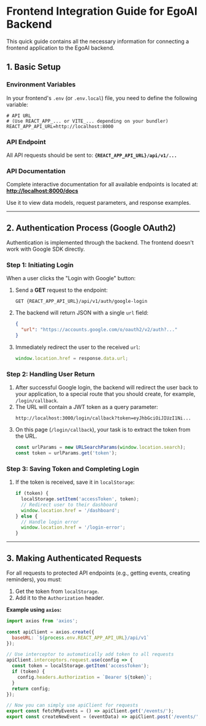 # Frontend Integration Guide for EgoAI Backend

This quick guide contains all the necessary information for connecting a frontend application to the EgoAI backend.

## 1. Basic Setup

### Environment Variables

In your frontend's `.env` (or `.env.local`) file, you need to define the following variable:

```env
# API URL
# (Use REACT_APP_... or VITE_... depending on your bundler)
REACT_APP_API_URL=http://localhost:8000
```

### API Endpoint

All API requests should be sent to: **`{REACT_APP_API_URL}/api/v1/...`**

### API Documentation

Complete interactive documentation for all available endpoints is located at:
**[http://localhost:8000/docs](http://localhost:8000/docs)**

Use it to view data models, request parameters, and response examples.

---

## 2. Authentication Process (Google OAuth2)

Authentication is implemented through the backend. The frontend doesn't work with Google SDK directly.

### Step 1: Initiating Login

When a user clicks the "Login with Google" button:

1.  Send a **GET** request to the endpoint:
    ```
    GET {REACT_APP_API_URL}/api/v1/auth/google-login
    ```
2.  The backend will return JSON with a single `url` field:
    ```json
    {
      "url": "https://accounts.google.com/o/oauth2/v2/auth?..."
    }
    ```
3.  Immediately redirect the user to the received `url`:
    ```javascript
    window.location.href = response.data.url;
    ```

### Step 2: Handling User Return

1.  After successful Google login, the backend will redirect the user back to your application, to a special route that you should create, for example, `/login/callback`.
2.  The URL will contain a JWT token as a query parameter:
    ```
    http://localhost:3000/login/callback?token=eyJhbGciOiJIUzI1Ni...
    ```
3.  On this page (`/login/callback`), your task is to extract the token from the URL.
    ```javascript
    const urlParams = new URLSearchParams(window.location.search);
    const token = urlParams.get('token');
    ```

### Step 3: Saving Token and Completing Login

1.  If the token is received, save it in `localStorage`:
    ```javascript
    if (token) {
      localStorage.setItem('accessToken', token);
      // Redirect user to their dashboard
      window.location.href = '/dashboard'; 
    } else {
      // Handle login error
      window.location.href = '/login-error';
    }
    ```

---

## 3. Making Authenticated Requests

For all requests to protected API endpoints (e.g., getting events, creating reminders), you must:

1.  Get the token from `localStorage`.
2.  Add it to the `Authorization` header.

**Example using `axios`:**

```javascript
import axios from 'axios';

const apiClient = axios.create({
  baseURL: `${process.env.REACT_APP_API_URL}/api/v1`
});

// Use interceptor to automatically add token to all requests
apiClient.interceptors.request.use(config => {
  const token = localStorage.getItem('accessToken');
  if (token) {
    config.headers.Authorization = `Bearer ${token}`;
  }
  return config;
});

// Now you can simply use apiClient for requests
export const fetchMyEvents = () => apiClient.get('/events/');
export const createNewEvent = (eventData) => apiClient.post('/events/', eventData);
```
